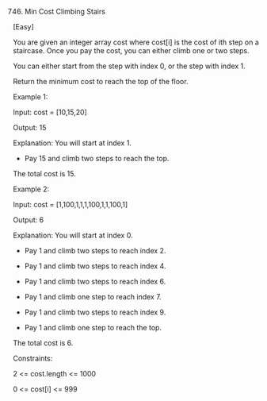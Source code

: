 746. Min Cost Climbing Stairs

[Easy]

You are given an integer array cost where cost[i] is the cost of ith step on a staircase. Once you pay the cost, you can either climb one or two steps.

You can either start from the step with index 0, or the step with index 1.

Return the minimum cost to reach the top of the floor.
 
Example 1:

Input: cost = [10,15,20]

Output: 15

Explanation: You will start at index 1.

- Pay 15 and climb two steps to reach the top.

The total cost is 15.

Example 2:

Input: cost = [1,100,1,1,1,100,1,1,100,1]

Output: 6

Explanation: You will start at index 0.

- Pay 1 and climb two steps to reach index 2.

- Pay 1 and climb two steps to reach index 4.

- Pay 1 and climb two steps to reach index 6.

- Pay 1 and climb one step to reach index 7.

- Pay 1 and climb two steps to reach index 9.

- Pay 1 and climb one step to reach the top.

The total cost is 6.
 
Constraints:

2 <= cost.length <= 1000

0 <= cost[i] <= 999